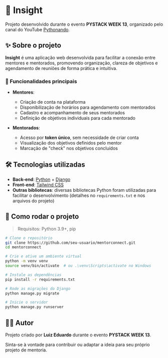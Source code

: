 # 🧠 Insight  

Projeto desenvolvido durante o evento **PYSTACK WEEK 13**, organizado pelo canal do YouTube [Pythonando](https://www.youtube.com/@pythonando).

## ✨ Sobre o projeto

**Insight** é uma aplicação web desenvolvida para facilitar a conexão entre mentores e mentorados, promovendo organização, clareza de objetivos e agendamento de reuniões de forma prática e intuitiva.

### 🎯 Funcionalidades principais

- **Mentores**:
  - Criação de conta na plataforma
  - Disponibilização de horários para agendamento com mentorados
  - Cadastro e acompanhamento de seus mentorados
  - Definição de objetivos individuais para cada mentorado

- **Mentorados**:
  - Acesso por **token único**, sem necessidade de criar conta
  - Visualização dos objetivos definidos pelo mentor
  - Marcação de "check" nos objetivos concluídos

## 🛠️ Tecnologias utilizadas

- **Back-end**: [Python](https://www.python.org/) + [Django](https://www.djangoproject.com/)
- **Front-end**: [Tailwind CSS](https://tailwindcss.com/)
- **Outras bibliotecas**: diversas bibliotecas Python foram utilizadas para facilitar o desenvolvimento (detalhes no `requirements.txt` e nos arquivos do projeto)

## 🚀 Como rodar o projeto

> Requisitos: Python 3.9+, pip

```bash
# Clone o repositório
git clone https://github.com/seu-usuario/mentorconnect.git
cd mentorconnect

# Crie e ative um ambiente virtual
python -m venv venv
source venv/bin/activate  # ou .\venv\Scripts\activate no Windows

# Instale as dependências
pip install -r requirements.txt

# Rode as migrações do Django
python manage.py migrate

# Inicie o servidor
python manage.py runserver
```

## 👨‍💻 Autor

Projeto criado por **Luiz Eduardo** durante o evento **PYSTACK WEEK 13**.

Sinta-se à vontade para contribuir ou adaptar a ideia para seu próprio projeto de mentoria.
